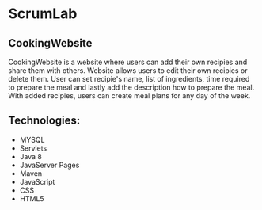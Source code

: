 

# ScrumLab

## CookingWebsite

CookingWebsite is a website where users can add their own recipies and share them with others.
Website allows users to edit their own recipies or delete them.
User can set recipie's name, list of ingredients, time required to prepare the meal and lastly add the description how to prepare the meal.
With added recipies, users can create meal plans for any day of the week. 

## Technologies:
- MYSQL
- Servlets
- Java 8
- JavaServer Pages
- Maven
- JavaScript
- CSS
- HTML5
